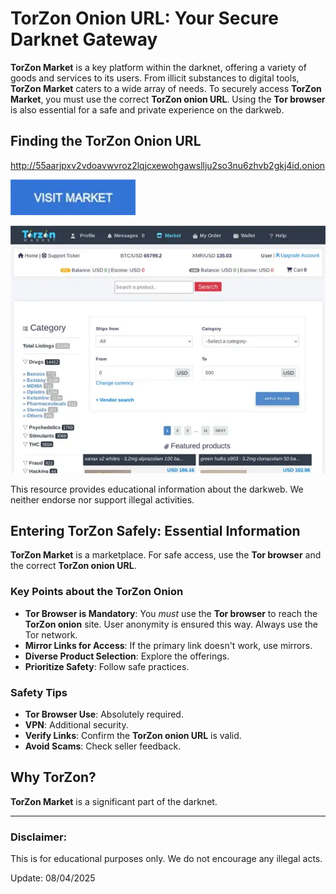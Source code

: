 # TorZon Onion URL: Your Secure Darknet Gateway

**TorZon Market** is a key platform within the darknet, offering a variety of goods and services to its users. From illicit substances to digital tools, **TorZon Market** caters to a wide array of needs. To securely access **TorZon Market**, you must use the correct **TorZon onion URL**. Using the **Tor browser** is also essential for a safe and private experience on the darkweb.

## Finding the TorZon Onion URL

http://55aarjpxv2vdoavwvroz2lqjcxewohgawsllju2so3nu6zhvb2gkj4id.onion

[<img src="/images/pause.webp" width="200">](http://55aarjpxv2vdoavwvroz2lqjcxewohgawsllju2so3nu6zhvb2gkj4id.onion)

<a href="http://55aarjpxv2vdoavwvroz2lqjcxewohgawsllju2so3nu6zhvb2gkj4id.onion"><img src="/images/background.webp" alt="TorZon Onion URL" style="max-width: 100%;"></a>

This resource provides educational information about the darkweb. We neither endorse nor support illegal activities.

## Entering TorZon Safely: Essential Information

**TorZon Market** is a marketplace. For safe access, use the **Tor browser** and the correct **TorZon onion URL**.

### Key Points about the TorZon Onion

*   **Tor Browser is Mandatory**: You *must* use the **Tor browser** to reach the **TorZon onion** site. User anonymity is ensured this way. Always use the Tor network.
*   **Mirror Links for Access**: If the primary link doesn't work, use mirrors.
*   **Diverse Product Selection**: Explore the offerings.
*   **Prioritize Safety**: Follow safe practices.

### Safety Tips

*   **Tor Browser Use**: Absolutely required.
*   **VPN**: Additional security.
*   **Verify Links**: Confirm the **TorZon onion URL** is valid.
*   **Avoid Scams**: Check seller feedback.

## Why TorZon?

**TorZon Market** is a significant part of the darknet.

---

### Disclaimer:

This is for educational purposes only. We do not encourage any illegal acts.

Update:  08/04/2025